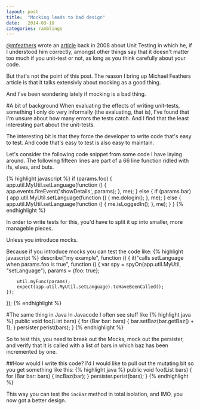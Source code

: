 ```yaml
---
layout: post
title:  "Mocking leads to bad design"
date:   2014-03-10 
categories: ramblings
---
```

[@mfeathers](https://twitter.com/mfeathers) wrote an
[article](http://michaelfeathers.typepad.com/michael_feathers_blog/2008/06/the-flawed-theo.html)
back in 2008 about Unit Testing in which he, if I understood him
correctly, amongst other things say that it doesn't matter too much if
you unit-test or not, as long as you think carefully about your code.

But that's not the point of this post. The reason I bring up Michael
Feathers article is that it talks extensivly about mocking as a good
thing.

And I've been wondering lately if mocking is a bad thing.

#A bit of background
When evaluating the effects of writing unit-tests, something I only do
very informally (the evaluating, that is), I've found that I'm unsure
about how many errors the tests catch. And I find that the least
interesting part about the unit-tests.

The interesting bit is that they force the developer to write code
that's easy to test. And code that's easy to test is also easy to
maintain.

Let's consider the following code snippet from some code I have laying
around. The following fifteen lines are part of a 66 line function
ridled with ifs, elses, and buts.

{% highlight javascript %}
if (params.foo) {
	app.util.MyUtil.setLanguage(function () {
	app.events.fireEvent('showDetails', params);
	}, me);
} else {
	if (params.bar) {
		app.util.MyUtil.setLanguage(function () {
			me.dologin();
		}, me);
	} else {
		app.util.MyUtil.setLanguage(function () {
			me.isLoggedIn();
		}, me);
	}
}
{% endhighlight %}

In order to write tests for this, you'd have to split it up into
smaller, more manageble pieces.

Unless you introduce mocks.

Because if you introduce mocks you can test the code like:
{% highlight javascript %}
describe("my example", function () {
	it("calls setLanguage when params.foo is true", function () {
		var spy = spyOn(app.util.MyUtil, "setLanguage"),
		    params = {foo: true};

		util.myFunc(params);
		expect(app.util.MyUtil.setLanguage).toHaveBeenCalled();
	});
});
{% endhighlight %}

#The same thing in Java
In Javacode I often see stuff like
{% highlight java %}
public void foo(List<Bar> bars) {
   for (Bar bar: bars) {
     bar.setBaz(bar.getBaz() + 1);
   }
   persister.perist(bars);
}
{% endhighlight %}

So to test this, you need to break out the Mocks, mock out the
persister, and verify that it is called with a list of bars in which
baz has been incremented by one.

##How would I write this code?
I'd I would like to pull out the mutating bit so you get something
like this:
{% highlight java %}
public void foo(List<Bar> bars) {
  for (Bar bar: bars) {
     incBaz(bar);
   }
   persister.perist(bars);
}
{% endhighlight %}

This way you can test the `incBaz` method in total isolation, and IMO,
you now got a better design.

